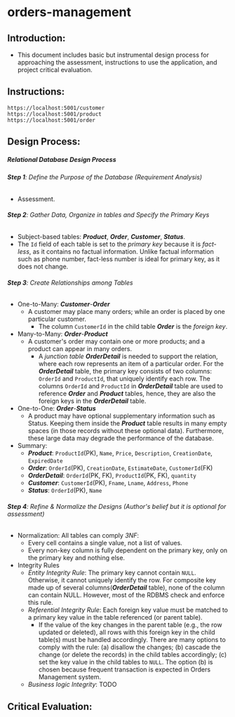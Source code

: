 # orders-management

## Introduction:
* This document includes basic but instrumental design process for approaching the assessment, instructions to use the application, and project critical evaluation.

## Instructions:
```
https://localhost:5001/customer
https://localhost:5001/product
https://localhost:5001/order
```

## Design Process:
##### Relational Database Design Process

###### **Step 1**: Define the Purpose of the Database (Requirement Analysis)
* Assessment.

###### **Step 2**: Gather Data, Organize in tables and Specify the Primary Keys
* Subject-based tables: ***Product***, ***Order***, ***Customer***, ***Status***.
* The `Id` field of each table is set to the *primary key* because it is *fact-less*, as it contains no factual information. Unlike factual information such as phone number, fact-less number is ideal for primary key, as it does not change.

###### **Step 3**: Create Relationships among Tables
* One-to-Many: ***Customer***-***Order*** 
  * A customer may place many orders; while an order is placed by one particular customer.
    * The column `CustomerId` in the child table ***Order*** is the *foreign key*.
* Many-to-Many: ***Order***-***Product***
  * A customer's order may contain one or more products; and a product can appear in many orders.
    * A *junction table* ***OrderDetail*** is needed to support the relation, where each row represents an item of a particular order. For the ***OrderDetail*** table, the primary key consists of two columns: `OrderId` and `ProductId`, that uniquely identify each row. The columns `OrderId` and `ProductId` in ***OrderDetail*** table are used to reference ***Order*** and ***Product*** tables, hence, they are also the foreign keys in the ***OrderDetail*** table.
* One-to-One: ***Order***-***Status***
  * A product may have optional supplementary information such as Status. Keeping them inside the ***Product*** table results in many empty spaces (in those records without these optional data). Furthermore, these large data may degrade the performance of the database.
* Summary:
  * ***Product***: `ProductId`(PK), `Name`, `Price`, `Description`, `CreationDate`, `ExpiredDate`
  * ***Order***: `OrderId`(PK), `CreationDate`, `EstimateDate`, `CustomerId`(FK)
  * ***OrderDetail***: `OrderId`(PK, FK), `ProductId`(PK, FK), `quantity`
  * ***Customer***: `CustomerId`(PK), `Fname`, `Lname`, `Address`, `Phone` 
  * ***Status***: `OrderId`(PK), `Name`
  
###### **Step 4**: Refine & Normalize the Designs (Author's belief but it is optional for assessment)
* Normalization: All tables can comply *3NF*:
    * Every cell contains a single value, not a list of values.
    * Every non-key column is fully dependent on the primary key, only on the primary key and nothing else.
* Integrity Rules
  * *Entity Integrity Rule*: The primary key cannot contain `NULL`. Otherwise, it cannot uniquely identify the row. For composite key made up of several columns(***OrderDetail*** table), none of the column can contain NULL. However, most of the RDBMS check and enforce this rule.
  * *Referential Integrity Rule*: Each foreign key value must be matched to a primary key value in the table referenced (or parent table).
    * If the value of the key changes in the parent table (e.g., the row updated or deleted), all rows with this foreign key in the child table(s) must be handled accordingly. There are many options to comply with the rule: (a) disallow the changes; (b) cascade the change (or delete the records) in the child tables accordingly; (c) set the key value in the child tables to `NULL`. The option (b) is chosen because frequent transaction is expected in Orders Management system.
  * *Business logic Integrity*: TODO

## Critical Evaluation:
